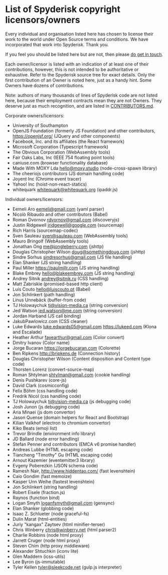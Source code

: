 # List of Spyderisk copyright licensors/owners

Every individual and organisation listed here has chosen to license their work
to the world under Open Source terms and conditions. We have incorporated that
work into Spyderisk. Thank you.

If you feel you should be listed here but are not, then please
[do get in touch](mailto://team@spyderisk.org).

Each owner/licensor is listed with an indication of at least one of their
contributions, however, this is not intended to be authoritative or exhaustive.
Refer to the Spyderisk source tree for exact details.  Only the first
contribution of an Owner is noted here, just as a handy hint. Some Owners have
dozens of contributions.

Note: authors of many thousands of lines of Spyderisk code are not listed here,
because their employment contracts mean they are not Owners. They deserve just as
much recognition, and are listed in [CONTRIBUTORS.md](./CONTRIBUTORS.md).

Corporate owners/licensors:

* University of Southampton
* OpenJS Foundation (formerly JS Foundation) and other contributors, https://openjsf.org/ (JQuery and other components) 
* Facebook, Inc. and its affiliates (the React framework)
* Microsoft Corporation (Typescript framework)
* The Obvious Corporation (WebAssembly tools)
* Fair Oaks Labs, Inc (IEEE 754 floating point tools)
* caniuse.com (browser functionality database)
* Made With MOXY Lda <hello@moxy.studio> (node-cross-spawn library)
* The cheeriojs contributors (JS domain handling code)
* Joyent Inc (Chrome event tracer)
* Yahoo! Inc (hoist-non-react-statics)
* whitequark <whitequark@whitequark.org> (ipaddr.js)

Individual owners/licensors:

* Eemeli Aro <eemeli@gmail.com> (yaml parser)
* Nicolò Ribaudo and other contributors (Babel)
* Roman Dvornov <rdvornov@gmail.com> (discoveryjs)
* Justin Ridgewell <jridgewell@google.com> (sourcemap)
* Rich Harris (sourcemap-codec)
* Sven Sauleau <sven@sauleau.com> (WebAssembly tools)
* Mauro Bringolf (WebAssembly tools)
* Jonathan Ong <me@jongleberry.com> (jshttp)
* Douglas Christopher Wilson <doug@somethingdoug.com> (jshttp)
* Sindre Sorhus <sindresorhus@gmail.com> (JS file handling)
* Elan Shanker (JS string handling)
* Paul Miller https://paulmillr.com (JS string handling)
* Blake Embrey <hello@blakeembrey.com> (JS string handling)
* Andrey Sitnik <andrey@sitnik.ru> (CSS handling)
* Matt Zabriskie (promised-based http client)
* Luís Couto <hello@luiscouto.pt> (Babel)
* Jon Schlinkert (path handling)
* Linus Unnebäck (buffer-from code)
* TJ Holowaychuk <tj@vision-media.ca> (string conversion)
* Jed Watson <jed.watson@me.com> (string conversion)
* Jordan Harband (JS call binding)
* JakubPawlowicz.com (CSS cleaner)
* Luke Edwards <luke.edwards05@gmail.com> https://lukeed.com (Klona and Escalade)
* Heather Arthur <fayearthur@gmail.com> (Color convert)
* Dmitry Ivanov (Color name)
* Jorge Bucaran https://jorgebucaran.com (Colorette)
* Ben Ripkens http://bripkens.de (Connection history)
* Douglas Christopher Wilson (Content disposition and Content type code)
* Thorsten Lorenz (convert-source-map)
* Roman Shtylman <shtylman@gmail.com> (cookie handling)
* Denis Pushkarev (core-js)
* David Clark (cosmicconfig)
* Felix Böhm (css handling code)
* Fredrik Nicol (css handling code)
* TJ Holowaychuk <tj@vision-media.ca> (js debugging code)
* Josh Junon (js debugging code)
* Aria Minaei (js dom convertor)
* Jason Quense (domain helpers for React and Bootstrap)
* Kilian Valkhof (electron to chromium convertor)
* Kiko Beats (emoji list)
* Trevor Brindle (environment info library)
* JD Ballard (node error handling)
* Stefan Penner and contributors (EMCA v6 promise handler)
* Andreas Lubbe (HTML escaping code)
* Tiancheng "Timothy" Gu (HTML escaping code)
* Arnout Kazemier (eventemitter3 library)
* Evgeny Poberezkin (JSON schema code)
* Ramesh Nair, http://www.hiddentao.com/ (fast levenshtein)
* Caio Gondim (fast memoize)
* Kasper Unn Weihe (fastest levenshtein)
* Jon Schlinkert (string handling)
* Robert Eisele (fraction.js)
* Raynos (function bind)
* Logan Smyth <loganfsmyth@gmail.com> (gensync)
* Elan Shanker (globbing code)
* Isaac Z. Schlueter (node graceful-fs)
* Dulin Marat (html-entities)
* Juriy "kangax" Zaytsev (html minifier-terser)
* Chris Winberry <chris@winberry.net> (html parser2)
* Charlie Robbins (node html proxy)
* Jarrett Cruger (node html proxy)
* Steven Chim (http proxy middleware)
* Alexander Shtuchkin (iconv lite)
* Glen Maddern (icss-utils)
* Lee Byron (js-immutable)
* Tyler Kellen <tyler@sleekcode.net> (gulp.js interpreter) 



